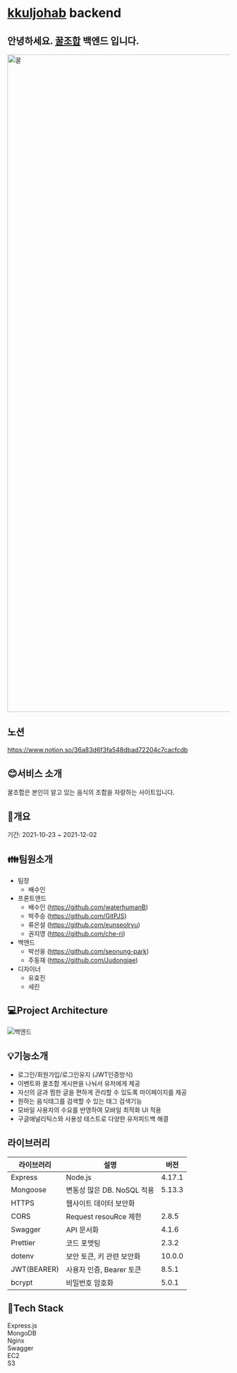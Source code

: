 # [kkuljohab](https://www.kkuljohab.com/) backend
## 안녕하세요. [꿀조합](https://www.kkuljohab.com/) 백엔드 입니다.
<img width="1488" alt="꿀" src="https://user-images.githubusercontent.com/90677426/144429149-090bdcf6-223c-4a51-873e-1b0b52a10967.png">

## 노션
https://www.notion.so/36a83d6f3fa548dbad72204c7cacfcdb

## :blush:서비스 소개

꿀조합은 본인이 알고 있는 음식의 조합을 자랑하는 사이트입니다.

## :calendar:개요
기간: 2021-10-23 ~ 2021-12-02

## :family:팀원소개

* 팀장 
  * 배수인
* 프론트엔드
  * 배수인 (https://github.com/waterhumanB)
  * 박주승 (https://github.com/GitPJS)
  * 류은설 (https://github.com/eunseolryu)
  * 권지영 (https://github.com/che-ri)
* 백엔드 
  * 박선웅 (https://github.com/seonung-park)
  * 주동재 (https://github.com/Judongjae)
* 디자이너
  * 유효진
  * 세린  

## :computer:Project Architecture
![백엔드](https://user-images.githubusercontent.com/90677426/144427021-d5865234-a6da-4a2b-ab22-35f80d02abd2.png)

## :bulb:기능소개
* 로그인/회원가입/로그인유지 (JWT인증방식)  
* 이벤트와 꿀조합 게시판을 나눠서 유저에게 제공  
* 자신의 글과 찜한 글을 편하게 관리할 수 있도록 마이페이지를 제공  
* 원하는 음식태그를 검색할 수 있는 태그 검색기능  
* 모바일 사용자의 수요를 반영하여 모바일 최적화 UI 적용  
* 구글애널리틱스와 사용성 테스트로 다양한 유저피드백 해결  

## 라이브러리

|라이브러리|설명|버전|
|---|---|---|
|Express|Node.js|4.17.1|
|Mongoose|변동성 많은 DB. NoSQL 적용|5.13.3|
|HTTPS|웹사이트 데이터 보안화||
|CORS|Request resouRce 제한|2.8.5|
|Swagger|API 문서화|4.1.6|
|Prettier|코드 포맷팅|2.3.2|
|dotenv|보안 토큰, 키 관련 보안화|10.0.0|
|JWT(BEARER)|사용자 인증, Bearer 토큰|8.5.1|
|bcrypt|비밀번호 암호화|5.0.1|

## :newspaper:Tech Stack
Express.js  
MongoDB  
Nginx  
Swagger  
EC2  
S3  


